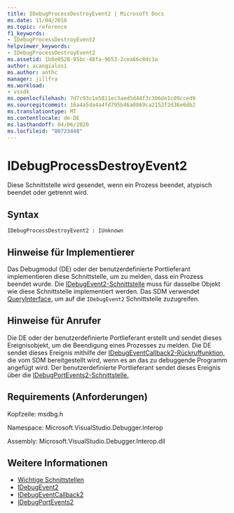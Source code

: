 ```yaml
---
title: IDebugProcessDestroyEvent2 | Microsoft Docs
ms.date: 11/04/2016
ms.topic: reference
f1_keywords:
- IDebugProcessDestroyEvent2
helpviewer_keywords:
- IDebugProcessDestroyEvent2
ms.assetid: 1b8e0528-95bc-48fa-9653-2cea66c8dc3a
author: acangialosi
ms.author: anthc
manager: jillfra
ms.workload:
- vssdk
ms.openlocfilehash: 7d7c93c1e5811ec3aed5d44f3c306de1c09cced9
ms.sourcegitcommit: 16a4a5da4a4fd795b46a0869ca2152f2d36e6db2
ms.translationtype: MT
ms.contentlocale: de-DE
ms.lasthandoff: 04/06/2020
ms.locfileid: "80723448"
---
```

# <a name="idebugprocessdestroyevent2"></a>IDebugProcessDestroyEvent2
Diese Schnittstelle wird gesendet, wenn ein Prozess beendet, atypisch beendet oder getrennt wird.

## <a name="syntax"></a>Syntax

```
IDebugProcessDestroyEvent2 : IUnknown
```

## <a name="notes-for-implementers"></a>Hinweise für Implementierer
 Das Debugmodul (DE) oder der benutzerdefinierte Portlieferant implementieren diese Schnittstelle, um zu melden, dass ein Prozess beendet wurde. Die [IDebugEvent2-Schnittstelle](../../../extensibility/debugger/reference/idebugevent2.md) muss für dasselbe Objekt wie diese Schnittstelle implementiert werden. Das SDM verwendet [QueryInterface,](/cpp/atl/queryinterface) um auf die `IDebugEvent2` Schnittstelle zuzugreifen.

## <a name="notes-for-callers"></a>Hinweise für Anrufer
 Die DE oder der benutzerdefinierte Portlieferant erstellt und sendet dieses Ereignisobjekt, um die Beendigung eines Prozesses zu melden. Die DE sendet dieses Ereignis mithilfe der [IDebugEventCallback2-Rückruffunktion,](../../../extensibility/debugger/reference/idebugeventcallback2.md) die vom SDM bereitgestellt wird, wenn es an das zu debuggende Programm angefügt wird. Der benutzerdefinierte Portlieferant sendet dieses Ereignis über die [IDebugPortEvents2-Schnittstelle.](../../../extensibility/debugger/reference/idebugportevents2.md)

## <a name="requirements"></a>Requirements (Anforderungen)
 Kopfzeile: msdbg.h

 Namespace: Microsoft.VisualStudio.Debugger.Interop

 Assembly: Microsoft.VisualStudio.Debugger.Interop.dll

## <a name="see-also"></a>Weitere Informationen
- [Wichtige Schnittstellen](../../../extensibility/debugger/reference/core-interfaces.md)
- [IDebugEvent2](../../../extensibility/debugger/reference/idebugevent2.md)
- [IDebugEventCallback2](../../../extensibility/debugger/reference/idebugeventcallback2.md)
- [IDebugPortEvents2](../../../extensibility/debugger/reference/idebugportevents2.md)
